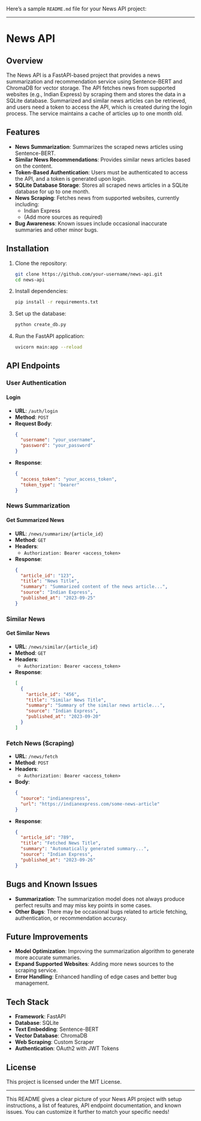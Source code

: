 Here’s a sample `README.md` file for your News API project:

---

# News API

## Overview
The News API is a FastAPI-based project that provides a news summarization and recommendation service using Sentence-BERT and ChromaDB for vector storage. The API fetches news from supported websites (e.g., Indian Express) by scraping them and stores the data in a SQLite database. Summarized and similar news articles can be retrieved, and users need a token to access the API, which is created during the login process. The service maintains a cache of articles up to one month old.

## Features
- **News Summarization**: Summarizes the scraped news articles using Sentence-BERT.
- **Similar News Recommendations**: Provides similar news articles based on the content.
- **Token-Based Authentication**: Users must be authenticated to access the API, and a token is generated upon login.
- **SQLite Database Storage**: Stores all scraped news articles in a SQLite database for up to one month.
- **News Scraping**: Fetches news from supported websites, currently including:
  - Indian Express
  - (Add more sources as required)
- **Bug Awareness**: Known issues include occasional inaccurate summaries and other minor bugs.

## Installation

1. Clone the repository:
   ```bash
   git clone https://github.com/your-username/news-api.git
   cd news-api
   ```

2. Install dependencies:
   ```bash
   pip install -r requirements.txt
   ```

3. Set up the database:
   ```bash
   python create_db.py
   ```

4. Run the FastAPI application:
   ```bash
   uvicorn main:app --reload
   ```

## API Endpoints

### User Authentication

#### Login
- **URL**: `/auth/login`
- **Method**: `POST`
- **Request Body**:
  ```json
  {
    "username": "your_username",
    "password": "your_password"
  }
  ```
- **Response**:
  ```json
  {
    "access_token": "your_access_token",
    "token_type": "bearer"
  }
  ```

### News Summarization

#### Get Summarized News
- **URL**: `/news/summarize/{article_id}`
- **Method**: `GET`
- **Headers**:
  - `Authorization: Bearer <access_token>`
- **Response**:
  ```json
  {
    "article_id": "123",
    "title": "News Title",
    "summary": "Summarized content of the news article...",
    "source": "Indian Express",
    "published_at": "2023-09-25"
  }
  ```

### Similar News

#### Get Similar News
- **URL**: `/news/similar/{article_id}`
- **Method**: `GET`
- **Headers**:
  - `Authorization: Bearer <access_token>`
- **Response**:
  ```json
  [
    {
      "article_id": "456",
      "title": "Similar News Title",
      "summary": "Summary of the similar news article...",
      "source": "Indian Express",
      "published_at": "2023-09-20"
    }
  ]
  ```

### Fetch News (Scraping)
- **URL**: `/news/fetch`
- **Method**: `POST`
- **Headers**:
  - `Authorization: Bearer <access_token>`
- **Body**:
  ```json
  {
    "source": "indianexpress",
    "url": "https://indianexpress.com/some-news-article"
  }
  ```
- **Response**:
  ```json
  {
    "article_id": "789",
    "title": "Fetched News Title",
    "summary": "Automatically generated summary...",
    "source": "Indian Express",
    "published_at": "2023-09-26"
  }
  ```

## Bugs and Known Issues
- **Summarization**: The summarization model does not always produce perfect results and may miss key points in some cases.
- **Other Bugs**: There may be occasional bugs related to article fetching, authentication, or recommendation accuracy.

## Future Improvements
- **Model Optimization**: Improving the summarization algorithm to generate more accurate summaries.
- **Expand Supported Websites**: Adding more news sources to the scraping service.
- **Error Handling**: Enhanced handling of edge cases and better bug management.
  
## Tech Stack
- **Framework**: FastAPI
- **Database**: SQLite
- **Text Embedding**: Sentence-BERT
- **Vector Database**: ChromaDB
- **Web Scraping**: Custom Scraper
- **Authentication**: OAuth2 with JWT Tokens

## License
This project is licensed under the MIT License.

---

This README gives a clear picture of your News API project with setup instructions, a list of features, API endpoint documentation, and known issues. You can customize it further to match your specific needs!